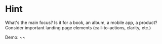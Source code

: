 # Hint
What's the main focus?
Is it for a book, an album, a mobile app, a product?
Consider important landing page elements
(call-to-actions, clarity, etc.) 

Demo: ~~
